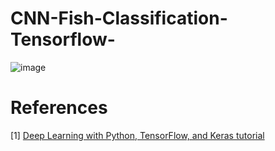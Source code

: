 # CNN-Fish-Classification-Tensorflow-


![image](https://user-images.githubusercontent.com/108604868/189335601-edc04bee-6074-4ced-ab8d-53cca8226861.png)


# References 
[1] [Deep Learning with Python, TensorFlow, and Keras tutorial](https://www.youtube.com/watch?v=wQ8BIBpya2k&list=PLQVvvaa0QuDfhTox0AjmQ6tvTgMBZBEXN&ab_channel=sentdex)
